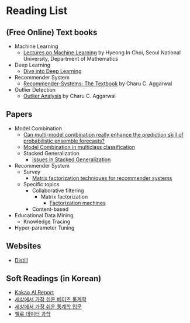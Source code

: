 # Reading List

## (Free Online) Text books
- Machine Learning
  - [Lectures on Machine Learning](http://www.math.snu.ac.kr/~hichoi/machinelearning/index.html) by Hyeong In Choi, Seoul National University, Department of Mathematics
- Deep Learning
  - [Dive into Deep Learning](https://d2l.ai/)
- Recommender System
  - [Recommender-Systems: The Textbook](https://d1wqtxts1xzle7.cloudfront.net/63186644/2016_Book_RecommenderSystems20200503-102501-wsddcn-with-cover-page-v2.pdf?Expires=1646156544&Signature=CcG3hMtXlo5DVbWh6byEceCXyi0E0cuUlp2XI5q4q1BoVW8DmUY75NnNvf1WVfQAO7wS8YhiGeF2VW5hRiXLPNd2oUFv8ygBTdU9IOxcGjvwgvLzGolGNtMjzadXeYtdWnQI9eEZvMFpcv3tTq4aMuMhEzMJtBLwe3GUCf-JP1yIreto2l3bO5KniB0EKkHi4CAgOgTRw7Rdh1YF3sWiD~ymU5-rKx42wH1HvLq7vg9jtL73s9sClk-L1aFXb5ktMmZmFUX3awRgaMMT7XEK6L2mbpUMnEDcbpWPGq7dYBvuj0xldRp-BGIfthjengR1ENfFPDbgXxckIDmIznitEg__&Key-Pair-Id=APKAJLOHF5GGSLRBV4ZA) by Charu C. Aggarwal
- Outlier Detection
  - [Outlier Analysis](https://d1wqtxts1xzle7.cloudfront.net/57870486/Outlier-Analysis-with-cover-page-v2.pdf?Expires=1646156648&Signature=DeivOYXXH3LY5cY-v782O4GBHUKYglvAFxQScRRCylaxOAikFQU5pkiNubLvhzCSzsDTZn-o6H5EHdwl51jiHrTzaiKxXNbgh-JrGzzVRfxxeGIOsoJYM-Y46WVwfcAjzpB5RWy6udkbJSxBVeUXcXvvTzq4mkxcdQ5y5wOJedcDah5sBslff7tWQrI7wBJXHntpJ48VaNOG25kjQ0mwpjd9lfme0hJpaexIwMvPfBUskjkilUu~GZinCj-mmgL~pgySG4Rq-6Rl95K-pWgkkUW7YNnQtvgQaGj6~il4hXeZ~bxCBxfpYbFyyy6XaHS9MDp7uGc2-9SoFonSkqEgiA__&Key-Pair-Id=APKAJLOHF5GGSLRBV4ZA) by Charu C. Aggarwal


## Papers

- Model Combination
  - [Can multi-model combination really enhance the prediction
    skill of probabilistic ensemble forecasts?](https://rmets.onlinelibrary.wiley.com/doi/pdfdirect/10.1002/qj.210?casa_token=ABUs37ApamoAAAAA:5x4sB2xjMmAx3xg85NuikkvyodCnRIX4ZLd3P253rin_JVgE8t52p_Sox0RZMKC4kLrZCKGiIt4r0kI)
  - [Model Combination in multiclass classification](https://www.proquest.com/openview/eeb8f8b64391d56327c6eac829c3cb20/1?pq-origsite=gscholar&cbl=18750)
  - Stacked Generalization
    - [Issues in Stacked Generalization](https://www.jair.org/index.php/jair/article/view/10228)
- Recommender System 
  - Survey
    - [Matrix factorization techniques for recommender systems](https://www.inf.unibz.it/~ricci/ISR/papers/ieeecomputer.pdf)
  - Specific topics
    - Collaborative filtering
      - Matrix factorization
        - [Factorization machines](https://analyticsconsultores.com.mx/wp-content/uploads/2019/03/Factorization-Machines-Steffen-Rendle-Osaka-University-2010.pdf)
    - Content-based
- Educational Data Mining
  - Knowledge Tracing
- Hyper-parameter Tuning

## Websites
- [Distill](https://distill.pub/)

## Soft Readings (in Korean)
- [Kakao AI Report](http://aitimes.org/archives/1339)
- [세상에서 가장 쉬운 베이즈 통계학](http://www.kyobobook.co.kr/product/detailViewKor.laf?mallGb=KOR&ejkGb=KOR&barcode=9788965022718)
- [세상에서 가장 쉬운 통계학 입문](http://www.kyobobook.co.kr/product/detailViewKor.laf?mallGb=KOR&ejkGb=KOR&barcode=9788990994004)
- [헬로 데이터 과학](http://www.kyobobook.co.kr/product/detailViewKor.laf?ejkGb=KOR&mallGb=KOR&barcode=9788968482656)

